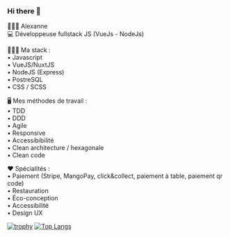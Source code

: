 ### Hi there 👋

👩🏻‍💻 Alexanne   
💻 Développeuse fullstack JS (VueJs - NodeJs)  

👩🏻‍💻 Ma stack :  
 • Javascript  
 • VueJS/NuxtJS  
 • NodeJS (Express)  
 • PostreSQL  
 • CSS / SCSS  

🖥 Mes méthodes de travail :  
 • TDD  
 • DDD  
 • Agile  
 • Responsive  
 • Accessibibilité  
 • Clean architecture / hexagonale  
 • Clean code  
 
 ❤️ Spécialités :  
 • Paiement (Stripe, MangoPay, click&collect, paiement à table, paiement qr code)  
 • Restauration  
 • Éco-conception  
 • Accessibilité  
 • Design UX  

[![trophy](https://github-profile-trophy.vercel.app/?username=alexannebrunold&theme=monokai)](https://github.com/ryo-ma/github-profile-trophy)
[![Top Langs](https://github-readme-stats.vercel.app/api/top-langs/?username=alexannebrunold&theme=radical)](https://github.com/anuraghazra/github-readme-stats)

<!--
**alexannebrunold/alexannebrunold** is a ✨ _special_ ✨ repository because its `README.md` (this file) appears on your GitHub profile.

Here are some ideas to get you started:

- 🔭 I’m currently working on ...
- 🌱 I’m currently learning ...
- 👯 I’m looking to collaborate on ...
- 🤔 I’m looking for help with ...
- 💬 Ask me about ...
- 📫 How to reach me: ...
- 😄 Pronouns: ...
- ⚡ Fun fact: ...
-->
